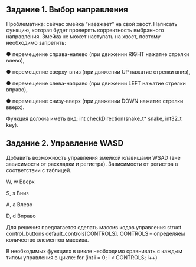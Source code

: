 ## Задание 1. Выбор направления

Проблематика: сейчас змейка “наезжает” на свой хвост.
Написать функцию, которая будет проверять корректность выбранного
направления. Змейка не может наступать на хвост, поэтому необходимо
запретить:

● перемещение справа-налево (при движении RIGHT нажатие стрелки
влево),

● перемещение сверху-вниз (при движении UP нажатие стрелки вниз),

● перемещение слева-направо (при движении LEFT нажатие стрелки
вправо),

● перемещение снизу-вверх (при движении DOWN нажатие стрелки
вверх).


Функция должна иметь вид:
int checkDirection(snake_t* snake, int32_t key).


## Задание 2. Управление WASD

Добавить возможность управления змейкой клавишами WSAD (вне
зависимости от раскладки и регистра).
Зависимости от регистра в соответствии с таблицей.

W, w Вверх

S, s Вниз

A, a Влево

D, d Вправо

Для решения предлагается сделать массив кодов управления struct
control_buttons default_controls[CONTROLS]. CONTROLS – определяем
количество элементов массива.

В необходимых функциях в цикле необходимо сравнивать с каждым типом
управления в цикле: for (int i = 0; i < CONTROLS; i++)
